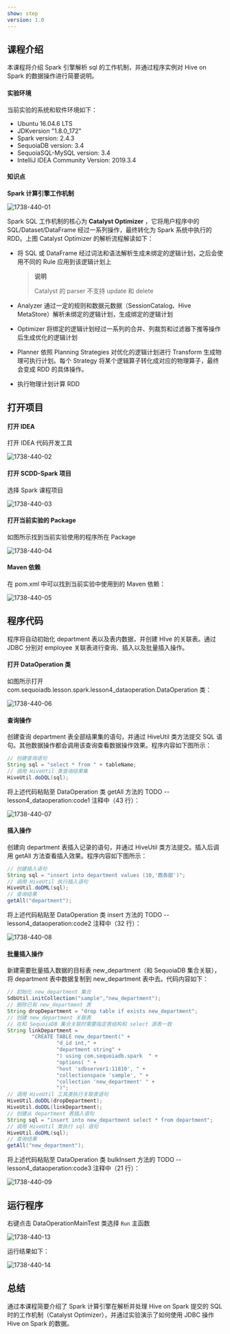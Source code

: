 ```yaml
---
show: step
version: 1.0 
---
```


## 课程介绍

本课程将介绍 Spark 引擎解析 sql 的工作机制，并通过程序实例对 Hive on Spark 的数据操作进行简要说明。

#### 实验环境

当前实验的系统和软件环境如下：

* Ubuntu 16.04.6 LTS
* JDKversion "1.8.0_172"
* Spark version: 2.4.3
* SequoiaDB version: 3.4
* SequoiaSQL-MySQL version: 3.4
* IntelliJ IDEA Community Version: 2019.3.4

#### 知识点

**Spark 计算引擎工作机制**

![1738-440-01](https://doc.shiyanlou.com/courses/1738/1207281/036f44e333e7d57a85e5327247f53dd6-0)

Spark SQL 工作机制的核心为 **Catalyst Optimizer** ，它将用户程序中的 SQL/Dataset/DataFrame 经过一系列操作，最终转化为 Spark 系统中执行的 RDD。上图 Catalyst Optimizer 的解析流程解读如下：

* 将 SQL 或 DataFrame 经过词法和语法解析生成未绑定的逻辑计划，之后会使用不同的 Rule 应用到该逻辑计划上

  > **说明**
  >
  > Catalyst 的 parser 不支持 update 和 delete

* Analyzer 通过一定的规则和数据元数据（SessionCatalog、Hive MetaStore）解析未绑定的逻辑计划，生成绑定的逻辑计划

* Optimizer 将绑定的逻辑计划经过一系列的合并、列裁剪和过滤器下推等操作后生成优化的逻辑计划

* Planner 依照 Planning Strategies 对优化的逻辑计划进行 Transform 生成物理可执行计划。每个 Strategy 将某个逻辑算子转化成对应的物理算子，最终会变成 RDD 的具体操作。

* 执行物理计划计算 RDD

## 打开项目

#### 打开 IDEA

打开 IDEA 代码开发工具

![1738-440-02](https://doc.shiyanlou.com/courses/1738/1207281/6526b50a5804f3670aa08ce9d22a58ed-0)

#### 打开 SCDD-Spark 项目

选择 Spark 课程项目

![1738-440-03](https://doc.shiyanlou.com/courses/1738/1207281/b572ff7a748922a4c968dcebf9c2aff1-0)

#### 打开当前实验的 Package

如图所示找到当前实验使用的程序所在 Package

![1738-440-04](https://doc.shiyanlou.com/courses/1738/1207281/476281f8577bd49edc919f610ebb4c34-0)

#### Maven 依赖

在 pom.xml 中可以找到当前实验中使用到的 Maven 依赖：

![1738-440-05](https://doc.shiyanlou.com/courses/1738/1207281/fddb0b1419a941b7a140e64c3c2f3220-0)

## 程序代码

程序将自动初始化 department 表以及表内数据，并创建 HIve 的关联表。通过 JDBC 分别对 employee 关联表进行查询、插入以及批量插入操作。

#### 打开 DataOperation 类

如图所示打开 com.sequoiadb.lesson.spark.lesson4_dataoperation.DataOperation 类：

![1738-440-06](https://doc.shiyanlou.com/courses/1738/1207281/d3e0f18569cac0f74a497adaeb1c1708-0)

#### 查询操作

创建查询 department 表全部结果集的语句，并通过 HiveUtil 类方法提交 SQL 语句。其他数据操作都会调用该查询查看数据操作效果。程序内容如下图所示：

```java
// 创建查询语句
String sql = "select * from " + tableName;
// 调用 HiveUtil 类查询结果集
HiveUtil.doDQL(sql);
```

将上述代码粘贴至 DataOperation 类 getAll 方法的 TODO -- lesson4_dataoperation:code1 注释中（43 行）：

![1738-440-07](https://doc.shiyanlou.com/courses/1738/1207281/f7559e95e6ee9f4869f9848322ff512c-0)

#### 插入操作

创建向 department 表插入记录的语句，并通过 HiveUtil 类方法提交。插入后调用 getAll 方法查看插入效果。程序内容如下图所示：

```java
// 创建插入语句
String sql = "insert into department values (10,'商务部')";
// 调用 HiveUtil 执行插入语句
HiveUtil.doDML(sql);
// 查询结果
getAll("department");
```

将上述代码粘贴至 DataOperation 类 insert 方法的 TODO -- lesson4_dataoperation:code2 注释中（32 行）：

![1738-440-08](https://doc.shiyanlou.com/courses/1738/1207281/7339de0e0ec31b4c2be67a02897bcde6-0)

#### 批量插入操作

新建需要批量插入数据的目标表 new_department（和 SequoiaDB 集合关联），将 department 表中数据复制到   new_department 表中去。代码内容如下：

```java
// 初始化 new_department 集合
SdbUtil.initCollection("sample","new_department");
// 删除已有 new_department 表
String dropDepartment = "drop table if exists new_department";
// 创建 new_department 关联表
// 在和 SequoiaDB 集合关联时需要指定表结构和 select 源表一致
String linkDepartment =
        "CREATE TABLE new_department(" +
                "d_id int," +
                "department string" +
                ") using com.sequoiadb.spark  " +
                "options( " +
                "host 'sdbserver1:11810', " +
                "collectionspace 'sample', " +
                "collection 'new_department' " +
                ")";
// 调用 HiveUtil 工具类执行关联表语句
HiveUtil.doDDL(dropDepartment);
HiveUtil.doDDL(linkDepartment);
// 创建从 department 表插入语句
String sql = "insert into new_department select * from department";
// 调用 HiveUtil 类执行 sql 语句
HiveUtil.doDML(sql);
// 查询结果
getAll("new_department");
```

将上述代码粘贴至 DataOperation 类 bulkInsert 方法的 TODO -- lesson4_dataoperation:code3 注释中（21 行）：

![1738-440-09](https://doc.shiyanlou.com/courses/1738/1207281/990b489dd553de68466113a7d6915c01-0)

## 运行程序

右键点击 DataOperationMainTest 类选择 `Run` 主函数

![1738-440-13](https://doc.shiyanlou.com/courses/1738/1207281/8e4d2325ba066d2ac0271c0597b2fd7a-0)

运行结果如下：

![1738-440-14](https://doc.shiyanlou.com/courses/1738/1207281/9a4ff494508ac11a756075f4db6d6951-0)

## 总结

通过本课程简要介绍了 Spark 计算引擎在解析并处理 Hive on Spark 提交的 SQL 时的工作机制（Catalyst Optimizer），并通过实验演示了如何使用 JDBC 操作 Hive on Spark 的数据。
